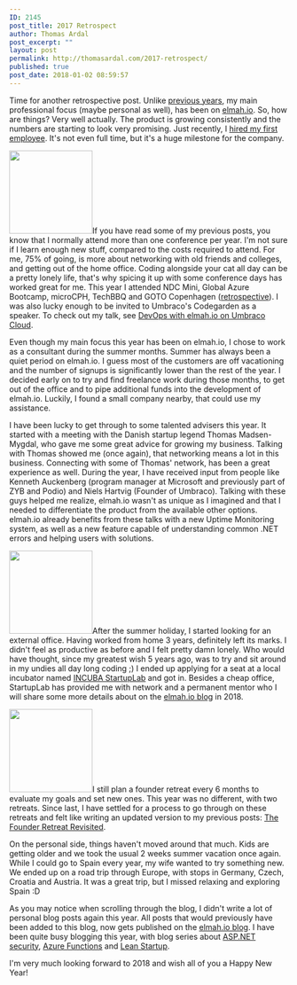 ```yaml
---
ID: 2145
post_title: 2017 Retrospect
author: Thomas Ardal
post_excerpt: ""
layout: post
permalink: http://thomasardal.com/2017-retrospect/
published: true
post_date: 2018-01-02 08:59:57
---
```

Time for another retrospective post. Unlike <a href="http://thomasardal.com/tag/retrospective/">previous years</a>, my main professional focus (maybe personal as well), has been on <a href="https://elmah.io/">elmah.io</a>. So, how are things? Very well actually. The product is growing consistently and the numbers are starting to look very promising. Just recently, I <a href="https://blog.elmah.io/new-hire-at-elmah-io-kristoffer-strube/">hired my first employee</a>. It's not even full time, but it's a huge milestone for the company.

<img src="http://thomasardal.com/wp-content/uploads/2017/12/microcph-150x150.jpg" alt="" width="150" height="150" class="alignright size-thumbnail wp-image-2154" />If you have read some of my previous posts, you know that I normally attend more than one conference per year. I'm not sure if I learn enough new stuff, compared to the costs required to attend. For me, 75% of going, is more about networking with old friends and colleges, and getting out of the home office. Coding alongside your cat all day can be a pretty lonely life, that's why spicing it up with some conference days has worked great for me. This year I attended NDC Mini, Global Azure Bootcamp, microCPH, TechBBQ and GOTO Copenhagen (<a href="http://thomasardal.com/goto-copenhagen-2017-retrospective/">retrospective</a>). I was also lucky enough to be invited to Umbraco's Codegarden as a speaker. To check out my talk, see <a href="https://vimeo.com/229537607" rel="noopener" target="_blank">DevOps with elmah.io on Umbraco Cloud</a>.

Even though my main focus this year has been on elmah.io, I chose to work as a consultant during the summer months. Summer has always been a quiet period on elmah.io. I guess most of the customers are off vacationing and the number of signups is significantly lower than the rest of the year. I decided early on to try and find freelance work during those months, to get out of the office and to pipe additional funds into the development of elmah.io. Luckily, I found a small company nearby, that could use my assistance.

I have been lucky to get through to some talented advisers this year. It started with a meeting with the Danish startup legend Thomas Madsen-Mygdal, who gave me some great advice for growing my business. Talking with Thomas showed me (once again), that networking means a lot in this business. Connecting with some of Thomas' network, has been a great experience as well. During the year, I have received input from people like Kenneth Auckenberg (program manager at Microsoft and previously part of ZYB and Podio) and Niels Hartvig (Founder of Umbraco). Talking with these guys helped me realize, elmah.io wasn't as unique as I imagined and that I needed to differentiate the product from the available other options. elmah.io already benefits from these talks with a new Uptime Monitoring system, as well as a new feature capable of understanding common .NET errors and helping users with solutions.

<img src="http://thomasardal.com/wp-content/uploads/2017/12/office-150x150.jpg" alt="" width="150" height="150" class="alignright size-thumbnail wp-image-2152" />After the summer holiday, I started looking for an external office. Having worked from home 3 years, definitely left its marks. I didn't feel as productive as before and I felt pretty damn lonely. Who would have thought, since my greatest wish 5 years ago, was to try and sit around in my undies all day long coding ;) I ended up applying for a seat at a local incubator named <a href="https://startuplab.dk/" rel="noopener" target="_blank">INCUBA StartupLab</a> and got in. Besides a cheap office, StartupLab has provided me with network and a permanent mentor who I will share some more details about on the <a href="https://blog.elmah.io/">elmah.io blog</a> in 2018.

<img src="http://thomasardal.com/wp-content/uploads/2017/08/aarhus-150x150.png" alt="" width="150" height="150" class="alignleft size-thumbnail wp-image-2001" />I still plan a founder retreat every 6 months to evaluate my goals and set new ones. This year was no different, with two retreats. Since last, I have settled for a process to go through on these retreats and felt like writing an updated version to my previous posts: <a href="http://thomasardal.com/the-founder-retreat-revisited/">The Founder Retreat Revisited</a>.

On the personal side, things haven't moved around that much. Kids are getting older and we took the usual 2 weeks summer vacation once again. While I could go to Spain every year, my wife wanted to try something new. We ended up on a road trip through Europe, with stops in Germany, Czech, Croatia and Austria. It was a great trip, but I missed relaxing and exploring Spain :D

As you may notice when scrolling through the blog, I didn't write a lot of personal blog posts again this year. All posts that would previously have been added to this blog, now gets published on the <a href="https://blog.elmah.io/">elmah.io blog</a>. I have been quite busy blogging this year, with blog series about <a href="https://blog.elmah.io/improving-security-in-asp-net-mvc-using-custom-headers/">ASP.NET security</a>, <a href="https://blog.elmah.io/migrating-from-windows-services-to-azure-functions/">Azure Functions</a> and <a href="http://thomasardal.com/lean-startup-on-elmah-io-introduction/">Lean Startup</a>.

I'm very much looking forward to 2018 and wish all of you a Happy New Year!